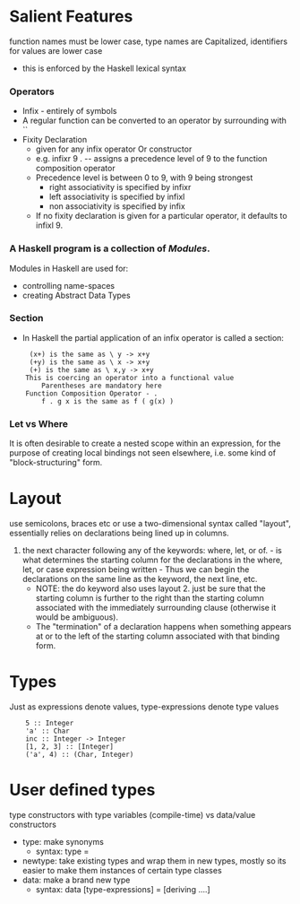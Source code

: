 # Salient Features

function names must be lower case, type names are Capitalized, identifiers for values are lower case
- this is enforced by the Haskell lexical syntax

### Operators
- Infix - entirely of symbols
- A regular function can be converted to an operator by surrounding with ``
- Fixity Declaration
	- given for any infix operator Or constructor
	- e.g. infixr 9 .  -- assigns a precedence level of 9 to the function composition operator
	- Precedence level is between 0 to 9, with 9 being strongest
		- right associativity is specified by infixr
		- left associativity is specified by infixl
		- non associativity is specified by infix
	- If no fixity declaration is given for a particular operator, it defaults to infixl 9.

### A Haskell program is a collection of *Modules*.
Modules in Haskell are used for:
- controlling name-spaces
- creating Abstract Data Types

### Section
- In Haskell the partial application of an infix operator is called a section:
```
	 (x+) is the same as \ y -> x+y
	 (+y) is the same as \ x -> x+y
	 (+) is the same as \ x,y -> x+y
	This is coercing an operator into a functional value
 		Parentheses are mandatory here
 	Function Composition Operator - .
 		f . g x is the same as f ( g(x) )
```

### Let vs Where
It is often desirable to create a nested scope within an expression, for the purpose of creating local
bindings not seen elsewhere, i.e. some kind of "block-structuring" form.

# Layout
use semicolons, braces etc or use a two-dimensional syntax called "layout", essentially relies on declarations being lined up in columns.
  1. the next character following any of the keywords:
      where, let, or of.
    - is what determines the starting column for the declarations in the where, let, or case expression being written
    - Thus we can begin the declarations on the same line as the keyword, the next line, etc.
		- NOTE: the do keyword also uses layout
	2. just be sure that the starting column is further to the right than the starting column associated with the immediately surrounding clause (otherwise it would be ambiguous).
	  - The "termination" of a declaration happens when something appears at or to the left of the starting column
		associated with that binding form.

# Types
Just as expressions denote values, type-expressions denote type values
```
	5 :: Integer
	'a' :: Char
	inc :: Integer -> Integer
	[1, 2, 3] :: [Integer]
	('a', 4) :: (Char, Integer)
```
# User defined types
type constructors with type variables (compile-time) vs data/value constructors

- type: make synonyms
	- syntax: type <newtype> = <existingtype>
- newtype: take existing types and wrap them in new types, mostly so its easier to make them instances of certain type classes
- data: make a brand new type
	- syntax: data <name-of-type> [type-expressions] = <constructor> <value-expression> [deriving ....]
